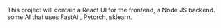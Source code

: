This project will contain a React UI for the frontend, a Node JS backend. some AI that uses FastAi , Pytorch, sklearn.
